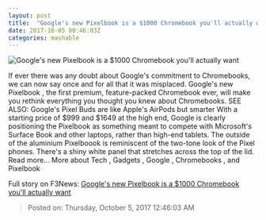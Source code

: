 ```yaml
---
layout: post
title:  "Google's new Pixelbook is a $1000 Chromebook you'll actually want"
date: 2017-10-05 00:46:03Z
categories: mashable
---
```


![Google's new Pixelbook is a $1000 Chromebook you'll actually want](https://i.amz.mshcdn.com/aD_lvI4Y1RAxRKB-tVKIfBxu3r8=/1200x630/2017%2F10%2F05%2Fc3%2Ffefac13d7079457587569fad04982475.99fc6.jpg)

If ever there was any doubt about Google's commitment to Chromebooks, we can now say once and for all that it was misplaced. Google's new Pixelbook , the first premium, feature-packed Chromebook ever, will make you rethink everything you thought you knew about Chromebooks. SEE ALSO: Google's Pixel Buds are like Apple's AirPods but smarter With a starting price of $999 and $1649 at the high end, Google is clearly positioning the Pixelbook as something meant to compete with Microsoft's Surface Book and other laptops, rather than high-end tablets. The outside of the aluminium Pixelboook is reminiscent of the two-tone look of the Pixel phones. There's a shiny white panel that stretches across the top of the lid. Read more... More about Tech , Gadgets , Google , Chromebooks , and Pixelbook


Full story on F3News: [Google's new Pixelbook is a $1000 Chromebook you'll actually want](http://www.f3nws.com/n/dWzG2F)

> Posted on: Thursday, October 5, 2017 12:46:03 AM
